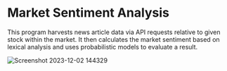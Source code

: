 # Market Sentiment Analysis
This program harvests news article data via API requests relative to given stock within the market. It then calculates the market sentiment based on lexical analysis and uses probabilistic models to evaluate a result.


![Screenshot 2023-12-02 144329](https://github.com/araa1902/Market-Sentiment-Analysis/assets/92942390/0954d1d7-68d2-4197-97c2-b1ed9c85c566)
